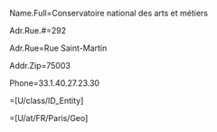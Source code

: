 Name.Full=Conservatoire national des arts et métiers

Adr.Rue.#=292

Adr.Rue=Rue Saint-Martin

Addr.Zip=75003
 
Phone=33.1.40.27.23.30

=[U/class/ID_Entity]

=[U/at/FR/Paris/Geo]